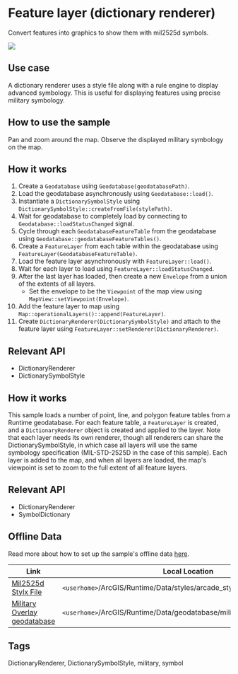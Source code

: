 # Feature layer (dictionary renderer)

Convert features into graphics to show them with mil2525d symbols.

![](screenshot.png)

## Use case

A dictionary renderer uses a style file along with a rule engine to display advanced symbology.
This is useful for displaying features using precise military symbology.

## How to use the sample

Pan and zoom around the map. Observe the displayed military symbology on the map.

## How it works

1. Create a `Geodatabase` using `Geodatabase(geodatabasePath)`.
2. Load the geodatabase asynchronously using `Geodatabase::load()`.
3. Instantiate a `DictionarySymbolStyle`  using `DictionarySymbolStyle::createFromFile(stylePath)`.
4. Wait for geodatabase to completely load by connecting to `Geodatabase::loadStatusChanged` signal.
5. Cycle through each `GeodatabaseFeatureTable` from the geodatabase using `Geodatabase::geodatabaseFeatureTables()`.
6. Create a `FeatureLayer` from each table within the geodatabase using `FeatureLayer(GeodatabaseFeatureTable)`.
7. Load the feature layer asynchronously with `FeatureLayer::load()`.
8. Wait for each layer to load using `FeatureLayer::loadStatusChanged`.
9. After the last layer has loaded, then create a new `Envelope` from a union of the extents of all layers.
   * Set the envelope to be the `Viewpoint` of the map view using `MapView::setViewpoint(Envelope)`.
10. Add the feature layer to map using `Map::operationalLayers()::append(FeatureLayer)`.
11. Create `DictionaryRenderer(DictionarySymbolStyle)` and attach to the feature layer using `FeatureLayer::setRenderer(DictionaryRenderer)`.

## Relevant API

* DictionaryRenderer
* DictionarySymbolStyle

## How it works

This sample loads a number of point, line, and polygon feature tables from a Runtime geodatabase. For each feature table, a `FeatureLayer` is created, and a `DictionaryRenderer` object is created and applied to the layer. Note that each layer needs its own renderer, though all renderers can share the DictionarySymbolStyle, in which case all layers will use the same symbology specification (MIL-STD-2525D in the case of this sample). Each layer is added to the map, and when all layers are loaded, the map's viewpoint is set to zoom to the full extent of all feature layers.

## Relevant API

* DictionaryRenderer
* SymbolDictionary

## Offline Data

Read more about how to set up the sample's offline data [here](https://github.com/Esri/arcgis-runtime-samples-qt#use-offline-data-in-the-samples).

Link | Local Location
---------|-------|
|[Mil2525d Stylx File](https://www.arcgis.com/home/item.html?id=c78b149a1d52414682c86a5feeb13d30)| `<userhome>`/ArcGIS/Runtime/Data/styles/arcade_style/mil2525d.stylx |
|[Military Overlay geodatabase](https://www.arcgis.com/home/item.html?id=e0d41b4b409a49a5a7ba11939d8535dc)| `<userhome>`/ArcGIS/Runtime/Data/geodatabase/militaryoverlay.geodatabase |

## Tags

DictionaryRenderer, DictionarySymbolStyle, military, symbol
